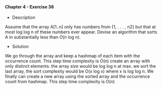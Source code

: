 #### Chapter 4 - Exercise 36

* Description

Assume that the array A[1..n] only has numbers from {1, . . . , n2} but that
at most log log n of these numbers ever appear. Devise an algorithm that sorts
A in substantially less than O(n log n).

* Solution

We go through the array and keep a hashmap of each item with the occurrence count. This step time complexity is O(n) 
create an array with only distinct elements. the array size would be log log n at max. 
we sort the last array, the sort complexity would be O(x log x) where x is log log n. 
We finally can create a new array using the sorted array and the occurrence count from hashmap. This step time complexity is O(n)



